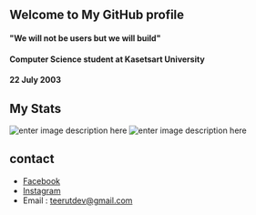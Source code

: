 ## Welcome to My GitHub profile
#### "We will not be users but we will build"
#### Computer Science student at Kasetsart University
#### 22 July 2003
## My Stats
![enter image description here](https://github-readme-stats.vercel.app/api?username=Teerut26&show_icons=true&theme=radical)
![enter image description here](https://github-readme-stats.vercel.app/api/top-langs/?username=Teerut26&layout=compact)
## contact
- [Facebook](https://web.facebook.com/profile.php?id=100008786231232)
- [Instagram](https://www.instagram.com/teerut_1t/)
- Email : teerutdev@gmail.com
